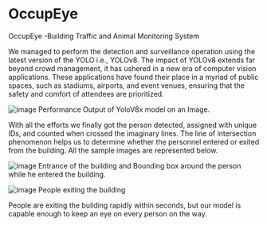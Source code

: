 # OccupEye
OccupEye -Building Traffic and Animal Monitoring System

We managed to perform the detection and surveillance operation using the latest version of the YOLO i.e., YOLOv8. The impact of YOLOv8 extends far beyond crowd management, it has ushered in a new era of computer vision applications. These applications have found their place in a myriad of public spaces, such as stadiums, airports, and event venues, ensuring that the safety and comfort of attendees are prioritized. 

![image](https://github.com/user-attachments/assets/e102cbbc-9a03-4c0c-8aca-d452aeafd0ed)
Performance Output of YoloV8x model on an Image.  

With all the efforts we finally got the person detected, assigned with unique IDs, and counted when crossed the imaginary lines. The line of intersection phenomenon helps us to determine whether the personnel entered or exited from the building. All the sample images are represented below.

![image](https://github.com/user-attachments/assets/159d41e0-4574-4cc8-95f3-9dcef913f179)
Entrance of the building and Bounding box around the person while he entered the building.

![image](https://github.com/user-attachments/assets/a831b953-5fc6-41e2-8757-64f86f0a8f54)
People exiting the building


People are exiting the building rapidly within seconds, but our model is capable enough to keep an eye on every person on the way. 
